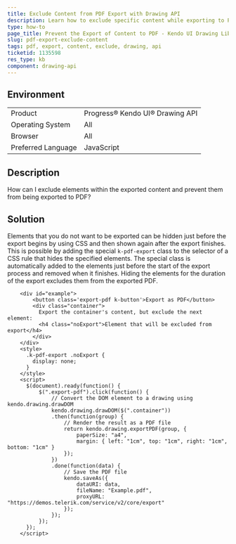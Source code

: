 ```yaml
---
title: Exclude Content from PDF Export with Drawing API
description: Learn how to exclude specific content while exporting to PDF by using the Kendo UI Drawing API.
type: how-to
page_title: Prevent the Export of Content to PDF - Kendo UI Drawing Library
slug: pdf-export-exclude-content
tags: pdf, export, content, exclude, drawing, api
ticketid: 1135598
res_type: kb
component: drawing-api
---
```


## Environment

<table>
 <tr>
  <td>Product</td>
  <td>Progress® Kendo UI® Drawing API</td>
 </tr>
 <tr>
  <td>Operating System</td>
  <td>All</td>
 </tr>
 <tr>
  <td>Browser</td>
  <td>All</td>
 </tr>
 <tr>
  <td>Preferred Language</td>
  <td>JavaScript</td>
 </tr>
</table>

## Description

How can I exclude elements within the exported content and prevent them from being exported to PDF?

## Solution

Elements that you do not want to be exported can be hidden just before the export begins by using CSS and then shown again after the export finishes. This is possible by adding the special `k-pdf-export` class to the selector of a CSS rule that hides the specified elements. The special class is automatically added to the elements just before the start of the export process and removed when it finishes. Hiding the elements for the duration of the export excludes them from the exported PDF.

```dojo
	<div id="example">
		<button class='export-pdf k-button'>Export as PDF</button>
	    <div class="container">
	      Export the container's content, but exclude the next element:
	      <h4 class="noExport">Element that will be excluded from export</h4>
	    </div>
	</div>
	<style>
	  .k-pdf-export .noExport {
	    display: none;
	  }
	</style>
	<script>
	  $(document).ready(function() {
	      $(".export-pdf").click(function() {
	          // Convert the DOM element to a drawing using kendo.drawing.drawDOM
	          kendo.drawing.drawDOM($(".container"))
	          .then(function(group) {
	              // Render the result as a PDF file
	              return kendo.drawing.exportPDF(group, {
	                  paperSize: "a4",
	                  margin: { left: "1cm", top: "1cm", right: "1cm", bottom: "1cm" }
	              });
	          })
	          .done(function(data) {
	              // Save the PDF file
	              kendo.saveAs({
	                  dataURI: data,
	                  fileName: "Example.pdf",
	                  proxyURL: "https://demos.telerik.com/service/v2/core/export"
	              });
	          });
	      });
	  });
	</script>
```
